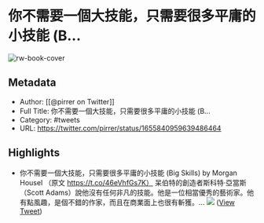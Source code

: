 # 你不需要一個大技能，只需要很多平庸的小技能 (B...

![rw-book-cover](https://pbs.twimg.com/profile_images/1670651196309405697/-EC4X_kK.jpg)

## Metadata
- Author: [[@pirrer on Twitter]]
- Full Title: 你不需要一個大技能，只需要很多平庸的小技能 (B...
- Category: #tweets
- URL: https://twitter.com/pirrer/status/1655840959639486464

## Highlights
- 你不需要一個大技能，只需要很多平庸的小技能 (Big Skills)
  by Morgan Housel （原文 https://t.co/46eVhfGs7K）
  呆伯特的創造者斯科特·亞當斯（Scott Adams）說他沒有任何非凡的技能。他是一位相當優秀的藝術家。他有點風趣，是個不錯的作家，而且在商業面上也很有斬獲。… 
  ![](https://pbs.twimg.com/media/Fvq6B7vakAEoLhR.jpg) ([View Tweet](https://twitter.com/pirrer/status/1655840959639486464))
